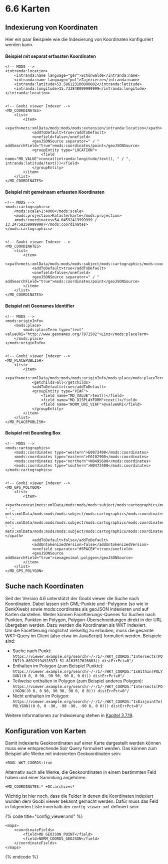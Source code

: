# 6.6 Karten

## Indexierung von Koordinaten

Hier ein paar Beispiele wie die Indexierung von Koordinaten konfiguriert werden kann.

#### Beispiel mit separat erfassten Koordinaten

```markup
<!-- MODS -->
<intranda:location>
    <intranda:name language="ger">Schönwalde</intranda:name>
    <intranda:name language="pol">Zajezierze</intranda:name>
    <intranda:latitude>53.586123100000002</intranda:latitude>
    <intranda:longitude>15.733848099999999</intranda:longitude>
</intranda:location>


<!-- Goobi viewer Indexer -->
<MD_COORDINATES>
    <list>
        <item>
            <xpath>mets:xmlData/mods:mods/mods:extension/intranda:location</xpath>
            <addToDefault>true</addToDefault>
            <onefield>false</onefield>
            <geoJSONSource separator=" / " addSearchField="true">mods:coordinates/point</geoJSONSource>
            <groupEntity type="LOCATION">
                <field name="MD_VALUE">concat(intranda:longitude/text(), " / ", intranda:latitude/text())</field>
            </groupEntity>
        </item>
    </list>
</MD_COORDINATES>
```

#### Beispiel mit gemeinsam erfassten Koordinaten

```markup
<!-- MODS -->
<mods:cartographics>
    <mods:scale>1:4000</mods:scale>
    <mods:projection>Katasterkarte</mods:projection>
    <mods:coordinates>54.04592419999999 / 13.247582599999987</mods:coordinates>
</mods:cartographics>


<!-- Goobi viewer Indexer -->
<MD_COORDINATES>
    <list>
        <item>
            <xpath>mets:xmlData/mods:mods/mods:subject/mods:cartographics/mods:coordinates</xpath>
            <addToDefault>true</addToDefault>
            <onefield>false</onefield>
            <geoJSONSource separator=" / " addSearchField="true">mods:coordinates/point</geoJSONSource>
        </item>
    </list>
</MD_COORDINATES>
```

#### Beispiel mit Geonames Identifier

```markup
<!-- MODS -->
<mods:originInfo>
    <mods:place>
        <mods:placeTerm type="text" valueURI="http://www.geonames.org/7871502">Linz</mods:placeTerm>
    </mods:place>
</mods:originInfo>


<!-- Goobi viewer Indexer -->
<MD_PLACEPUBLISH>
    <list>
        <item>
            <xpath>mets:xmlData/mods:mods/mods:originInfo/mods:place/mods:placeTerm</xpath>
            <getchilds>all</getchilds>
            <addToDefault>true</addToDefault>
            <groupEntity type="VIAF">
                <field name="MD_VALUE">text()</field>
                <field name="MD_DISPLAYFORM">text()</field>
                <field name="NORM_URI_VIAF">@valueURI</field>
            </groupEntity>
        </item>
    </list>
</MD_PLACEPUBLISH>
```

#### Beispiel mit Bounding Box

```markup
<!-- MODS -->
<mods:cartographics>
    <mods:coordinates type="western">E0072400</mods:coordinates>
    <mods:coordinates type="eastern">E0102900</mods:coordinates>
    <mods:coordinates type="northern">N0495600</mods:coordinates>
    <mods:coordinates type="southern">N0472400</mods:coordinates>
</mods:cartographics>


<!-- Goobi viewer Indexer -->
<MD_GPS_POLYGON>
    <list>
        <item>
            <xpath>concat(mets:xmlData/mods:mods/mods:subject/mods:cartographics/mods:coordinates[@type="western"], ' ', mets:xmlData/mods:mods/mods:subject/mods:cartographics/mods:coordinates[@type="eastern"], ' ', mets:xmlData/mods:mods/mods:subject/mods:cartographics/mods:coordinates[@type="northern"], ' ', mets:xmlData/mods:mods/mods:subject/mods:cartographics/mods:coordinates[@type="southern"])</xpath>
            <addToDefault>false</addToDefault>
            <addUntokenizedVersion>false</addUntokenizedVersion>
            <onefield separator="#SPACE#">true</onefield>
            <geoJSONSource addSearchField="true">sexagesimal:polygon</geoJSONSource>
        </item>
    </list>
</MD_GPS_POLYGON>
```

## Suche nach Koordinaten

Seit der Version 4.6 unterstützt der Goobi viewer die Suche nach Koordinaten. Dabei lassen sich GML-Punkte und -Polygone \(so wie in DenkXweb\) sowie mods:coordinates als geoJSON indexieren und auf Karten darstellen. Weiter können Facettierungs-Queries für Suchen nach Punkten, Punkten im Polygon, Polygon-Überschneidungen direkt in der URL übergeben werden. Dazu werden die Koordinaten als WKT indexiert.   
Um die Facettierung möglichst vielseitig zu erlauben, muss die gesamte WKT-Query im Client \(also etwa im JavaScript\) formuliert werden. Beispiele sind:

* Suche nach Punkt: `https://viewer.example.org/search/-/-/1/-/WKT_COORDS:"Intersects(POINT(9.86929194928373 51.8163517626803)) distErrPct=0"/`
* Enthalten im Polygon \(zum Beispiel Punkte\): `https://viewer.example.org/search/-/-/1/-/WKT_COORDS:"IsWithin(POLYGON((0 0, 0 90, 90 90, 90 0, 0 0))) distErrPct=0"/`
* Teilweise enthalten in Polygon \(zum Beispiel anderes Polygon\): `https://viewer.example.org/search/-/-/1/-/WKT_COORDS:"Intersects(POLYGON((0 0, 0 90, 90 90, 90 0, 0 0))) distErrPct=0"/`
* Nicht enthalten im Polygon: `https://viewer.example.org/search/-/-/1/-/WKT_COORDS:"IsDisjointTo(POLYGON((0 0, 0 -90, -90 -90, -90 0, 0 0))) distErrPct=0"/` 

Weitere Informationen zur Indexierung stehen in [Kapitel 3.7.19]().  


## Konfiguration von Karten

Damit indexierte Geokoordinaten auf einer Karte dargestellt werden können muss eine entsprechende Solr Query formuliert werden. Das können zum Beispiel alle Werke mit indexierten Geokoordinaten sein:

```markup
+BOOL_WKT_COORDS:true
```

Alternativ auch alle Werke, die Geokoordinaten in einem bestimmten Feld haben und einer Sammlung angehören:

```markup
+MD_COORDINATES:* +DC:archives*
```

Wichtig ist hier noch, dass die Felder in denen die Koordinaten indexiert wurden dem Goobi viewer bekannt gemacht werden. Dafür muss das Feld in folgenden Liste innerhalb der `config_viewer.xml` definiert sein:

{% code title="config\_viewer.xml" %}
```markup
<maps>
    <coordinateFields>
        <field>MD_GEOJSON_POINT</field>
        <field>NORM_COORDS_GEOJSON</field>
    </coordinateFields>
</maps>
```
{% endcode %}

